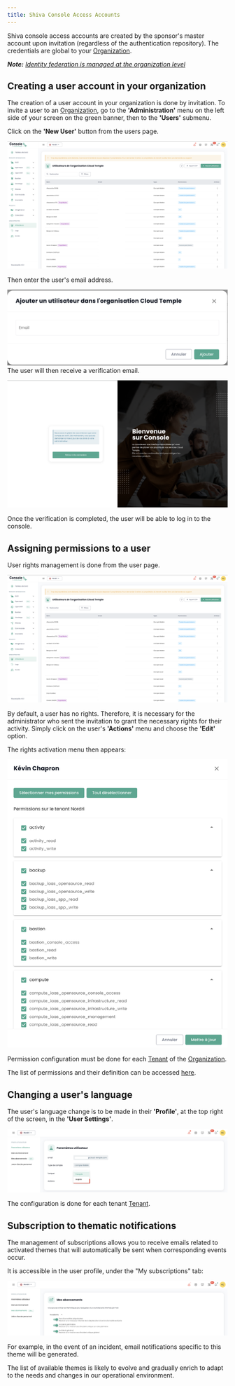 ```yaml
---
title: Shiva Console Access Accounts
---
```


Shiva console access accounts are created by the sponsor's master account upon invitation (regardless of the authentication repository).
The credentials are global to your [Organization](organisations.md).

*__Note:__ [Identity federation is managed at the organization level](organisations.md#authentication-mechanisms)*

## Creating a user account in your organization

The creation of a user account in your organization is done by invitation. To invite a user to an [Organization](organisations.md), go to the __'Administration'__ menu on the left side of your screen on the green banner, then to the __'Users'__ submenu.

Click on the __'New User'__ button from the users page.

![](images/shiva_onboard_003.png)

Then enter the user's email address.

![](images/shiva_onboard_004.png)
The user will then receive a verification email.

![](images/shiva_onboard_001.png)

Once the verification is completed, the user will be able to log in to the console.

## Assigning permissions to a user

User rights management is done from the user page.

![](images/shiva_onboard_003.png)

By default, a user has no rights. Therefore, it is necessary for the administrator who sent the invitation to grant the necessary rights for their activity. Simply click on the user's __'Actions'__ menu and choose the __'Edit'__ option.

The rights activation menu then appears:

![](images/shiva_onboard_005.png)

Permission configuration must be done for each [Tenant](tenants.md) of the [Organization](organisations.md).

The list of permissions and their definition can be accessed [here](permissions.md).

## Changing a user's language
The user's language change is to be made in their __'Profile'__, at the top right of the screen, in the __'User Settings'__.

![](images/shiva_profil_006.png)

The configuration is done for each tenant [Tenant](tenants.md).

## Subscription to thematic notifications

The management of subscriptions allows you to receive emails related to activated themes that will automatically be sent when corresponding events occur.

It is accessible in the user profile, under the "My subscriptions" tab:

![](images/shiva_profil_007.png)

For example, in the event of an incident, email notifications specific to this theme will be generated.

The list of available themes is likely to evolve and gradually enrich to adapt to the needs and changes in our operational environment.
